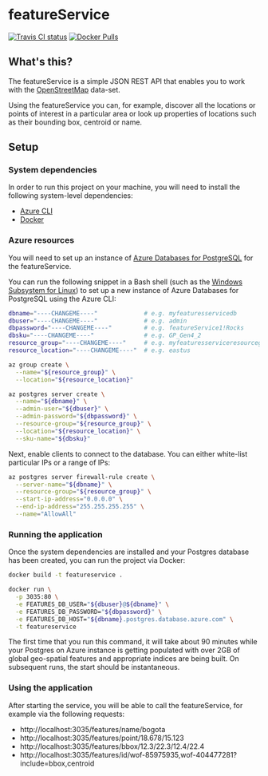# featureService #

[![Travis CI status](https://api.travis-ci.org/CatalystCode/featureService.svg?branch=master)](https://travis-ci.org/CatalystCode/featureService)
[![Docker Pulls](https://img.shields.io/docker/pulls/cwolff/featureservice.svg)](https://hub.docker.com/r/cwolff/featureservice/)

## What's this? ##

The featureService is a simple JSON REST API that enables you to work with the
[OpenStreetMap](https://www.openstreetmap.org/) data-set.

Using the featureService you can, for example, discover all the locations or
points of interest in a particular area or look up properties of locations such
as their bounding box, centroid or name.

## Setup ##

### System dependencies ###

In order to run this project on your machine, you will need to install the
following system-level dependencies:

- [Azure CLI](https://docs.microsoft.com/en-us/cli/azure/install-azure-cli?view=azure-cli-latest)
- [Docker](https://docs.docker.com/docker-for-windows/)

### Azure resources ###

You will need to set up an instance of [Azure Databases for PostgreSQL](https://azure.microsoft.com/en-us/services/postgresql/) for the featureService.

You can run the following snippet in a Bash shell (such as the [Windows Subsystem for Linux](https://docs.microsoft.com/en-us/windows/wsl/install-win10))
to set up a new instance of Azure Databases for PostgreSQL using the Azure CLI:

```sh
dbname="----CHANGEME----"             # e.g. myfeaturesservicedb
dbuser="----CHANGEME----"             # e.g. admin
dbpassword="----CHANGEME----"         # e.g. featureService1!Rocks
dbsku="----CHANGEME----"              # e.g. GP_Gen4_2
resource_group="----CHANGEME----"     # e.g. myfeaturesserviceresourcegroup
resource_location="----CHANGEME----"  # e.g. eastus

az group create \
  --name="${resource_group}" \
  --location="${resource_location}"

az postgres server create \
  --name="${dbname}" \
  --admin-user="${dbuser}" \
  --admin-password="${dbpassword}" \
  --resource-group="${resource_group}" \
  --location="${resource_location}" \
  --sku-name="${dbsku}"
```

Next, enable clients to connect to the database. You can either white-list particular
IPs or a range of IPs:

```sh
az postgres server firewall-rule create \
  --server-name="${dbname}" \
  --resource-group="${resource_group}" \
  --start-ip-address="0.0.0.0" \
  --end-ip-address="255.255.255.255" \
  --name="AllowAll"
```

### Running the application ###

Once the system dependencies are installed and your Postgres database has been
created, you can run the project via Docker:

```sh
docker build -t featureservice .

docker run \
  -p 3035:80 \
  -e FEATURES_DB_USER="${dbuser}@${dbname}" \
  -e FEATURES_DB_PASSWORD="${dbpassword}" \
  -e FEATURES_DB_HOST="${dbname}.postgres.database.azure.com" \
  -t featureservice
```

The first time that you run this command, it will take about 90 minutes while
your Postgres on Azure instance is getting populated with over 2GB of global
geo-spatial features and appropriate indices are being built. On subsequent
runs, the start should be instantaneous.

### Using the application ##

After starting the service, you will be able to call the featureService, for
example via the following requests:

- http://localhost:3035/features/name/bogota
- http://localhost:3035/features/point/18.678/15.123
- http://localhost:3035/features/bbox/12.3/22.3/12.4/22.4
- http://localhost:3035/features/id/wof-85975935,wof-404477281?include=bbox,centroid
